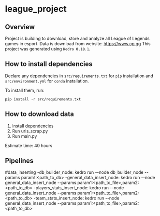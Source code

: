 # league_project

## Overview

Project is building to download, store and analyze all League of Legends games in esport. Data is download from website: https://www.op.gg
This project was generated using `Kedro 0.18.1`.

## How to install dependencies

Declare any dependencies in `src/requirements.txt` for `pip` installation and `src/environment.yml` for `conda` installation.

To install them, run:

```
pip install -r src/requirements.txt
```

## How to download data
1. Install dependencies
2. Run urls_scrap.py
3. Run main.py

Estimate time: 40 hours


## Pipelines

#data_inserting
-db_builder_node: kedro run --node db_builder_node --params param1:<path_to_db>
-general_data_insert_node: kedro run --node general_data_insert_node --params param1:<path_to_file>,param2:<path_to_db> 
-players_stats_insert_node: kedro run --node general_data_insert_node --params param1:<path_to_file>,param2:<path_to_db>
-team_stats_insert_node: kedro run --node general_data_insert_node --params param1:<path_to_file>,param2:<path_to_db>
